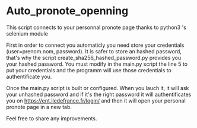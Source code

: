 # Auto_pronote_openning
This script connects to your personnal pronote page thanks to python3 's selenium module

First in order to connect you automaticly you need store your credentials (user=prenom.nom, password).
It is safer to store an hashed password, that's why the script create_sha256_hashed_password.py provides you your hashed password.
You must modify in the main.py script the line 5 to put your credentials and the programm will use those 
credentials to authentificate you.

Once the main.py script is built or configured.
When you lauch it, it will ask your unhashed password and if it's the right password it  will authentificates you on https://ent.iledefrance.fr/login/ and 
then it will open your personal pronote page in a new tab.

Feel free to share any improvements.   
